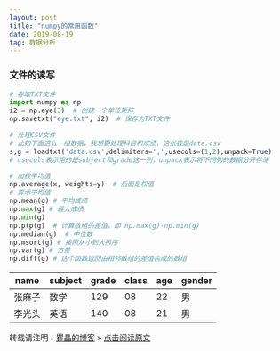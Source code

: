 ```yaml
---
layout: post
title: "numpy的常用函数"
date: 2019-08-19
tag: 数据分析
---
```


### 文件的读写

```python
# 存取TXT文件
import numpy as np
i2 = np.eye(3)  # 创建一个单位矩阵
np.savetxt("eye.txt", i2)  # 保存为TXT文件

# 处理CSV文件
# 比如下面这么一组数据，我想要处理科目和成绩，这张表是data.csv
s,g = loadtxt('data.csv',delimiters=',',usecols=(1,2),unpack=True)
# usecols表示用的是subject和grade这一列，unpack表示将不同列的数据分开存储

# 加权平均值
np.average(x, weights=y)  # 后面是权值
# 算术平均值
np.mean(g) # 平均成绩
np.max(g) # 最大成绩
np.min(g)
np.ptp(g)  # 计算数组的差值，即 np.max(g)-np.min(g)
np.median(g)  # 中位数
np.msort(g) # 按照从小到大排序
np.var(g) # 方差
np.diff(g) # 这个函数返回由相邻数组的差值构成的数组 

```

| name   | subject | grade | class | age  | gender |
| ------ | ------- | ----- | ----- | ---- | ------ |
| 张麻子 | 数学    | 129   | 08    | 22   | 男     |
| 李光头 | 英语    | 140   | 08    | 21   | 男     |

转载请注明：[瞿晶的博客](http://fantongxue.xyz) » [点击阅读原文]([http://www.fantongxue.xyz/2019/08/numpy%E7%9A%84%E7%AE%80%E5%8D%95%E6%95%99%E7%A8%8B/](http://www.fantongxue.xyz/2019/08/numpy的简单教程/))     

